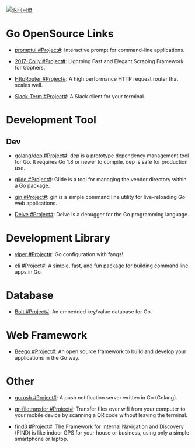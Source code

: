 [![返回目录](https://user-images.githubusercontent.com/5803001/38079637-ff0abcf0-3371-11e8-9b76-ad651620afc7.jpg)](https://github.com/wxyyxc1992/Awesome-Links)

# Go OpenSource Links

* [promptui #Project#](https://github.com/manifoldco/promptui): Interactive prompt for command-line applications.

* [2017-Colly #Project#](https://github.com/gocolly/colly): Lightning Fast and Elegant Scraping Framework for Gophers.

- [HttpRouter #Project#](https://github.com/julienschmidt/httprouter): A high performance HTTP request router that scales well.

- [Slack-Term #Project#](https://github.com/erroneousboat/slack-term): A Slack client for your terminal.

# Development Tool

## Dev

* [golang/dep #Project#](https://github.com/golang/dep): dep is a prototype dependency management tool for Go. It requires Go 1.8 or newer to compile. dep is safe for production use.

* [glide #Project#](https://github.com/Masterminds/glide): Glide is a tool for managing the vendor directory within a Go package.

* [gin #Project#](https://github.com/codegangsta/gin): gin is a simple command line utility for live-reloading Go web applications.

* [Delve #Project#](https://github.com/derekparker/delve): Delve is a debugger for the Go programming language.

# Development Library

* [viper #Project#](https://github.com/spf13/viper): Go configuration with fangs!

* [cli #Project#](https://github.com/urfave/cli): A simple, fast, and fun package for building command line apps in Go.

# Database

* [Bolt #Project#](https://github.com/boltdb/bolt): An embedded key/value database for Go.

# Web Framework

* [Beego #Project#](https://beego.me/): An open source framework to build and develop your applications in the Go way.

# Other

* [gorush #Project#](https://github.com/appleboy/gorush): A push notification server written in Go (Golang).

* [qr-filetransfer #Project#](https://github.com/claudiodangelis/qr-filetransfer): Transfer files over wifi from your computer to your mobile device by scanning a QR code without leaving the terminal.

* [find3 #Project#](https://github.com/schollz/find3): The Framework for Internal Navigation and Discovery (FIND) is like indoor GPS for your house or business, using only a simple smartphone or laptop.
